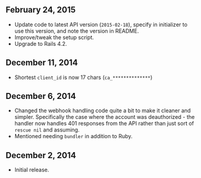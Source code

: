 ## February 24, 2015 ##

* Update code to latest API version (`2015-02-18`), specify in
  initializer to use this version, and note the version in README.
* Improve/tweak the setup script.
* Upgrade to Rails 4.2.


## December 11, 2014 ##

* Shortest `client_id` is now 17 chars (`ca_**************`)


## December 6, 2014 ##

* Changed the webhook handling code quite a bit to make it
  cleaner and simpler. Specifically the case where the account
  was deauthorized - the handler now handles 401 responses
  from the API rather than just sort of `rescue nil` and assuming.
* Mentioned needing `bundler` in addition to Ruby.


## December 2, 2014 ##

*   Initial release.
